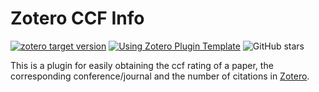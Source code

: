 # Zotero CCF Info

[![zotero target version](https://img.shields.io/badge/Zotero-7-green?style=flat-square&logo=zotero&logoColor=CC2936)](https://www.zotero.org) [![Using Zotero Plugin Template](https://img.shields.io/badge/Using-Zotero%20Plugin%20Template-blue?style=flat-square&logo=github)](https://github.com/windingwind/zotero-plugin-template) <img src="https://img.shields.io/github/stars/TimeTrapzz/zotero-ccf-info?style=social" alt="GitHub stars">

This is a plugin for easily obtaining the ccf rating of a paper, the corresponding conference/journal and the number of citations in [Zotero](https://www.zotero.org/).
